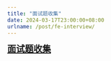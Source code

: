 ```yaml
---
title: "面试题收集"
date: 2024-03-17T23:00:00+08:00
urlname: /post/fe-interview/
---
```



<div style="font-size:20px;font-weight:bold;color:red !important;"><a href="https://home.ziying.site">面试题收集</a></div>
